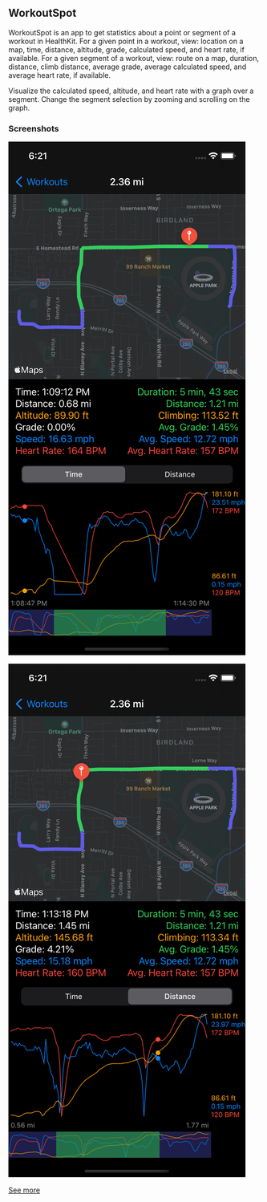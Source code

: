 ## WorkoutSpot

WorkoutSpot is an app to get statistics about a point or segment of a workout in HealthKit. 
For a given point in a workout, view: location on a map, time, distance, altitude, grade, calculated speed, and heart rate, if available.
For a given segment of a workout, view: route on a map, duration, distance, climb distance, average grade, average calculated speed, and average heart rate, if available.

Visualize the calculated speed, altitude, and heart rate with a graph over a segment. 
Change the segment selection by zooming and scrolling on the graph.

### Screenshots

![Time domain](Screenshots/iPhone12,1/3_time_segment.png)

![Distance domain](Screenshots/iPhone12,1/5_another_point.png)

[See more](Screenshots/)
